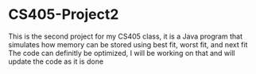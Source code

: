 # CS405-Project2
This is the second project for my CS405 class, it is a Java program that simulates how memory can be stored using best fit, worst fit, and next fit
The code can definitly be optimized, I will be working on that and will update the code as it is done 
